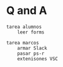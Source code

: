 # Q and A

    tarea alumnos 
        leer forms

    tarea marcos 
        armar Slack
        pasar ps-r
        extenisones VSC
    

    